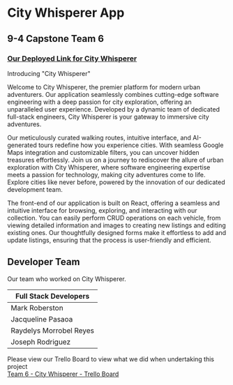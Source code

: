# City Whisperer App
## 9-4 Capstone Team 6

<!-- ### *(Install procedure at end of this page)*  -->

<!-- ## **About My Project**  -->

<!-- <a href="https://scribehow.com" target="_blank">Click here for details on how to use the App !</a> -->
<h3>
<a href="https://citywhisperer.netlify.app/" target="_blank">Our Deployed Link for City Whisperer</a>
</h3>

<!-- <a href="" target="_blank">Too busy to read? Click here and my assistant will describe the App to you. </a> -->

Introducing "City Whisperer"

Welcome to City Whisperer, the premier platform for modern urban adventurers. Our application seamlessly combines cutting-edge software engineering with a deep passion for city exploration, offering an unparalleled user experience. Developed by a dynamic team of dedicated full-stack engineers, City Whisperer is your gateway to immersive city adventures.

Our meticulously curated walking routes, intuitive interface, and AI-generated tours redefine how you experience cities. With seamless Google Maps integration and customizable filters, you can uncover hidden treasures effortlessly. Join us on a journey to rediscover the allure of urban exploration with City Whisperer, where software engineering expertise meets a passion for technology, making city adventures come to life. Explore cities like never before, powered by the innovation of our dedicated development team.

The front-end of our application is built on React, offering a seamless and intuitive interface for browsing, exploring, and interacting with our collection. You can easily perform CRUD operations on each vehicle, from viewing detailed information and images to creating new listings and editing existing ones. Our thoughtfully designed forms make it effortless to add and update listings, ensuring that the process is user-friendly and efficient.

<!-- At City Whisperer, our backend infrastructure serves as the backbone of our application, ensuring seamless communication and data management. We've meticulously designed a RESTful server that powers every facet of the platform. Behind the scenes, a robust database structure with multiple fields and data types maintains the accuracy and integrity of our city exploration resources. With City Whisperer, you can count on a reliable and secure experience, thanks to dedicated routes for creating, reading, updating, and deleting resources. Even for unmatched routes, our server provides appropriate responses, guaranteeing a smooth and uninterrupted exploration journey.

But City Whisperer isn't just about providing walking tours and points of interest. We've gone beyond the conventional scope by introducing innovative sorting and filtering options. These features empower you to discover city treasures based on specific criteria, making it effortless to find your ideal urban adventure.

To bring City Whisperer to life, our dedicated team has deployed both the front-end and back-end applications to the web, offering accessibility from anywhere, at any time. Our GitHub repositories house the source code for both components, ensuring transparency and fostering collaboration. Comprehensive setup instructions and documentation in the readme files welcome you to explore and contribute to this exciting project.

Join us in experiencing the thrill of urban exploration with City Whisperer. Embark on your journey today, and uncover a world where technology meets the art of city discovery. Explore our curated routes, immerse yourself in captivating audio commentary, and enjoy the freedom of self-guided tours. City Whisperer is your companion to redefining city exploration, one step at a time. -->

<!-- <br></br>

## App Screenshots

<img src="./public/homescreen.png" alt="Screenshot a" width="68%" title="The Home Screen">
### The Home Screen

| ![image](./frontend/src/assets/HomeScreen.png "The Home Screen") |
|-|


### Individual Product Page

| ![image](./frontend/src/assets/IndividualProduct.png "Individual Product Page") |
|-|


### New Product Page

| ![image](./frontend/src/assets/NewProductPage.png "New Product Page") |
|-| -->

<!-- /Users/markrobertson/Desktop/ProductsAppFolder/frontend/src/assets/NewProductPage.png -->

## Developer Team

Our team who worked on City Whisperer.

| Full Stack Developers  |
| ------------- |
| Mark Roberston |
| Jacqueline Pasaoa |
| Raydelys Morrobel Reyes |
| Joseph Rodriguez |

<!--
<a href="https://" target="_blank">GitHub</a>
<a href="https://www.linkedin.com/" target="_blank">LinkedIn</a> -->

Please view our Trello Board to view what we did when undertaking this project
<br />
<a href="https://trello.com/b/qayrci3H/9-4capstoneteam6trello" target="_blank" rel="noopener noreferrer" target="_blank">Team 6 - City Whisperer - Trello Board</a>


<!-- # **How to install**

Welcome again to the City Whisperer App! This guide will walk you through the installation and setup process to get the app up and running on your local machine.

## **Prerequisites**

Before you begin, please ensure that you have the following software installed on your machine:

- Node.js: Install Node.js from the official website: https://nodejs.org
- PostgreSQL: Install PostgreSQL from the official website: https://www.postgresql.org

# **Installation**

## **Back-end**

1.  Clone the repository:   git clone <repository URL>
2.  Navigate to the back-end directory: cd back-end
3.  Install the back-end dependencies:  npm install
4.  Create a .env file in the back-end directory and configure the following environment variables: <br>
PORT=2525<br>
PG_HOST=localhost<br>
PG_PORT=5432<br>
PG_DATABASE=products<br>
PG_USER=postgres<br>
5.  Make sure to include in your .gitignore file:   node_modules
.env
.DS_Store
5.  Start the back-end server:  npm start, which will actually start Front and back-end.


## **Front-end**

1.  Open a new terminal window and navigate to the front-end directory: cd ../front-end
2.  Install the front-end dependencies: npm install
3.  Create a .env file in the front-end directory and configure the following environment variables: REACT_APP_API_URL=http://localhost:2525
4.  Make sure to include in your .gitignore file:   node_modules
.env
.DS_Store
5.  Start the front-end development server: npm start
This will start the front-end server at http://localhost:3000.
6.  Access the app in your web browser: Open your preferred web browser and visit http://localhost:3000 to see the LuxuryRides App in action.

# **Database**

To connect to the database and view the tables:

1.  Open the PostgreSQL command line interface by running the following command:
        1.  psql -U postgres -f db/schema.sql<br>
        2.  psql -U postgres -f db/seed.sql   or to run run both 'npm run db:setup'
                db:setup: This script is used to set up the initial state of the database. It executes SQL scripts that define the database schema and potentially populate initial data. The purpose of the db:setup script is to create the necessary tables and configure the database to a predefined state. This script is typically run once during the initial setup or when you want to reset the database to its initial state.
        3.  To start the db, 'npm run db:start' & to shutdown the db, 'npm run db:shutdown'
                db:start: This script is used to start the database server. It ensures that the database server is up and running, allowing your application to establish a connection and interact with the database.
                The db:stop script is used to stop the running instance of the database server. It gracefully shuts down the database server, terminating any active connections and releasing system resources. The purpose of the db:stop script is to ensure a clean and controlled shutdown of the database server.

                Typically, you would use the `db:stop` script when you want to stop the database server after you have finished using it or when you need to perform maintenance tasks. It ensures that the database server is properly shut down, preventing any potential data corruption or inconsistencies.

        4.   To summarize:

                - `db:start` starts the database server, making it available for your application to connect.
                - `db:setup` initializes the database with the necessary structure and initial data.
                - `db:stop` gracefully shuts down the running instance of the database server.

These scripts work together to manage the lifecycle of the database server, from starting it up to setting it up and finally stopping it when it's no longer needed.


2.  Once logged in, you can view the list of tables by running the following command: \dt
3.  To view the contents of a specific table, use the following command:    SELECT * FROM poduct;

That's it! You should now have the City Whisperer App installed and running on your local machine. Enjoy exploring the world of AI self guided walking generated tours -->
